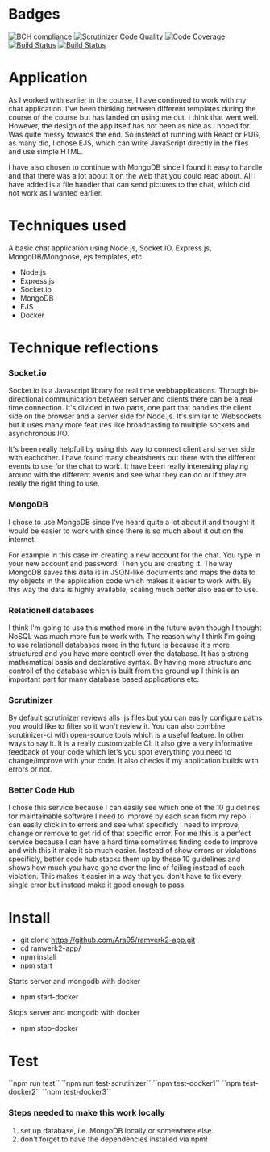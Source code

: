 # Badges
[![BCH compliance](https://bettercodehub.com/edge/badge/Ara95/arachat?branch=master)](https://bettercodehub.com/) [![Scrutinizer Code Quality](https://scrutinizer-ci.com/g/Ara95/arachat/badges/quality-score.png?b=master)](https://scrutinizer-ci.com/g/Ara95/arachat/?branch=master) [![Code Coverage](https://scrutinizer-ci.com/g/Ara95/arachat/badges/coverage.png?b=master)](https://scrutinizer-ci.com/g/Ara95/arachat/?branch=master) [![Build Status](https://scrutinizer-ci.com/g/Ara95/arachat/badges/build.png?b=master)](https://scrutinizer-ci.com/g/Ara95/arachat/build-status/master) [![Build Status](https://travis-ci.org/Ara95/arachat.svg?branch=master)](https://travis-ci.org/Ara95/arachat)


# Application

As I worked with earlier in the course, I have continued to work with my chat application. I've been thinking between different templates during the course of the course but has landed on using me out. I think that went well. However, the design of the app itself has not been as nice as I hoped for. Was quite messy towards the end. So instead of running with React or PUG, as many did, I chose EJS, which can write JavaScript directly in the files and use simple HTML.

I have also chosen to continue with MongoDB since I found it easy to handle and that there was a lot about it on the web that you could read about. All I have added is a file handler that can send pictures to the chat, which did not work as I wanted earlier.


# Techniques used   
A basic chat application using Node.js, Socket.IO, Express.js, MongoDB/Mongoose, ejs templates, etc.   
* Node.js
* Express.js
* Socket.io
* MongoDB
* EJS
* Docker


# Technique reflections


### Socket.io
Socket.io is a Javascript library for real time webbapplications. Through bi-directional communication between server and clients there can be a real time connection.
It's divided in two parts, one part that handles the client side on the browser and a server side for Node.js. It's similar to Websockets but it uses many more features like broadcasting to multiple sockets and asynchronous I/O.

It's been really helpfull by using this way to connect client and server side with eachother. I have found many cheatsheets out there with the different events to use for the chat to work. It have been really interesting playing around with the different events and see what they can do or if they are really the right thing to use.

### MongoDB

I chose to use MongoDB since I've heard quite a lot about it and thought it would be easier to work with since there is so much about it out on the internet.

For example in this case im creating a new account for the chat. You type in your new account and password. Then you are creating it. The way MongoDB saves this data is in JSON-like documents and maps the data to my objects in the application code which makes it easier to work with. By this way the data is highly available, scaling much better also easier to use.

### Relationell databases

I think I'm going to use this method more in the future even though I thought NoSQL was much more fun to work with. The reason why I think I'm going to use relationell databases more in the future is because it's more structured and you have more controll over the database. It has a strong mathematical basis and declarative syntax. By having more structure and controll of the database which is built from the ground up I think is an important part for many database based applications etc.


### Scrutinizer
By default scrutinizer reviews alls .js files but you can easily configure paths you would like to filter so it won't review it. You can also combine scrutinizer-ci with open-source tools which is a useful feature. In other ways to say it. It is a really customizable CI. It also give a very informative feedback of your code which let's you spot everything you need to change/improve with your code. It also checks if my application builds with errors or not.


### Better Code Hub

I chose this service because I can easily see which one of the 10 guidelines for maintainable software I need to improve by each scan from my repo. I can easily click in to errors and see what specificly I need to improve, change or remove to get rid of that specific error. For me this is a perfect service because I can have a hard time sometimes finding code to improve and with this it make it so much easier. Instead of show errors or violations specificly, better code hub stacks them up by these 10 guidelines and shows how much you have gone over the line of failing instead of each violation. This makes it easier in a way that you don't have to fix every single error but instead make it good enough to pass.

# Install
* git clone https://github.com/Ara95/ramverk2-app.git
* cd ramverk2-app/
* npm install
* npm start

Starts server and mongodb with docker
* npm start-docker

Stops server and mongodb with docker
* npm stop-docker

# Test
´´npm run test´´
´´npm run test-scrutinizer´´
´´npm test-docker1´´
´´npm test-docker2´´
´´npm test-docker3´´


### Steps needed to make this work locally
1. set up database, i.e. MongoDB locally or somewhere else.     
2. don't forget to have the dependencies installed via npm!
